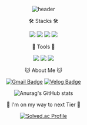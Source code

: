 <div align="center">

![header](https://capsule-render.vercel.app/api?type=waving&color=FFB6C1&height=250&section=header&text=JaeKyung&fontSize=90&fontColor=FFFFFF)

🛠️ Stacks 🛠️
<p>
     <img src="https://img.shields.io/badge/Python-3766AB?style=flat-square&logo=Python&logoColor=white"/>
     <img src="https://img.shields.io/badge/MySQL-4479A1?style=flat-square&logo=Python&logoColor=white"/>
     <img src="https://img.shields.io/badge/TensorFlow-FF6F00?style=flat-square&logo=Python&logoColor=white"/>     
     <img src="https://img.shields.io/badge/Node.js-339933?style=flat-square&logo=Python&logoColor=white"/>
</p>

💪 Tools 💪
<p>
     <img src="https://img.shields.io/badge/Anaconda-44A833?style=flat-square&logo=Python&logoColor=white"/>
     <img src="https://img.shields.io/badge/GitHub-181717?style=flat-square&logo=Python&logoColor=white"/>
     <img src="https://img.shields.io/badge/Visual Studio Code-007ACC?style=flat-square&logo=Python&logoColor=white"/>
</p>
     
🐱 About Me 🐱

[![Gmail Badge](https://img.shields.io/badge/Gmail-EA4335?style=flat-square&logo=Gmail&logoColor=white)](mailto:bmr03016@gmail.com)
[![Velog Badge](https://img.shields.io/badge/Velog-20C997?style=flat-square&logo=Gmail&logoColor=white)](https://velog.io/@bmr03016)
     

![Anurag's GitHub stats](https://github-readme-stats.vercel.app/api?username=bmr03016&show_icons=true&theme=radical)

🌟 I'm on my way to next Tier 🌟
     
[![Solved.ac Profile](http://mazassumnida.wtf/api/generate_badge?boj=bmr03016)](https://solved.ac/bmr03016) 


